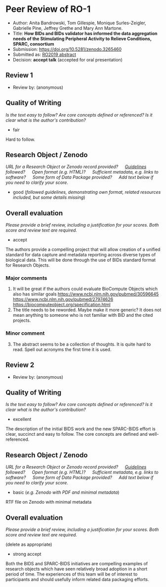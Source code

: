 # Peer Review of RO-1

* Author: Anita Bandrowski, Tom Gillespie, Monique Surles-Zeigler, Gabrielle Pine, Jeffrey Grethe and Mary Ann Martone. 
* Title: **How BIDs and BIDs validator has informed the data aggregation needs of the Stimulating Peripheral Activity to Relieve Conditions, SPARC, consortium**
* Submission: <https://doi.org/10.5281/zenodo.3265460>
* Submitted as: [RO2019 abstract](https://researchobject.github.io/ro2019/cfp)
* Decision:	**accept talk** (accepted for oral presentation) 


## Review 1

* Review by: (anonymous)

## Quality of Writing
_Is the text easy to follow? Are core concepts defined or referenced? 
Is it clear what is the author's contribution?_

* fair

Hard to follow.

## Research Object / Zenodo

_URL for a Research Object or Zenodo record provided?
   [Guidelines](http://researchobject.org/ro2019/submitting) followed?
   Open format (e.g. HTML)?
   Sufficient metadata, e.g. links to software?
   Some form of Data Package provided?
   Add text below if you need to clarify your score._

* good (_followed guidelines, demonstrating own format, related resources included, but some details missing_)

## Overall evaluation
_Please provide a brief review, including a justification for your scores. 
Both score and  review text are required._

* accept

The authors provide a compelling project that will allow creation of a unified standard for data capture and metadata reporting across diverse types of biological data. This will be done through the use of BIDs standard format for Research Objects.

### Major comments

1. It will be great if the authors could evaluate BioCompute Objects which also has similar goals <https://www.ncbi.nlm.nih.gov/pubmed/30596645> <https://www.ncbi.nlm.nih.gov/pubmed/27974626> <https://biocomputeobject.org/specification.html>
2. The title needs to be reworded. Maybe make it more generic? It does not mean anything to someone who is not familiar with BID and the cited projects.

### Minor comment
3. The abstract seems to be a collection of thoughts. It is quite hard to read. Spell out acronyms the first time it is used.


## Review 2 

* Review by: (anonymous)


## Quality of Writing
_Is the text easy to follow? Are core concepts defined or referenced? 
Is it clear what is the author's contribution?_

* excellent

The description of the initial BIDS work and the new SPARC-BIDS effort is clear, succinct and easy to follow. The core concepts are defined and well-referenced.


## Research Object / Zenodo

_URL for a Research Object or Zenodo record provided?
   [Guidelines](http://researchobject.org/ro2019/submitting) followed?
   Open format (e.g. HTML)?
   Sufficient metadata, e.g. links to software?
   Some form of Data Package provided?
   Add text below if you need to clarify your score._

* basic (_e.g. Zenodo with PDF and minimal metadata_)

RTF file on Zenodo with minimal metadata


## Overall evaluation
_Please provide a brief review, including a justification for your scores. 
Both score and  review text are required._

(delete as appropriate)
* strong accept

Both the BIDS and SPARC-BIDS initiatives are compelling examples of research objects which have seen relatively broad adoption in a short period of time. The experiences of this team will be of interest to participants and should usefully inform related data packaging efforts.

